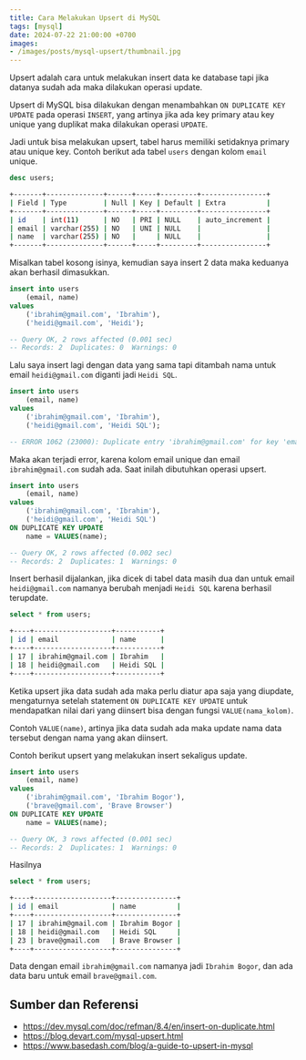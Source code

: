 ```yaml
---
title: Cara Melakukan Upsert di MySQL
tags: [mysql]
date: 2024-07-22 21:00:00 +0700
images:
- /images/posts/mysql-upsert/thumbnail.jpg
---
```


Upsert adalah cara untuk melakukan insert data ke database tapi jika datanya sudah ada maka dilakukan operasi update.

<!--more-->

Upsert di MySQL bisa dilakukan dengan menambahkan `ON DUPLICATE KEY UPDATE` pada operasi `INSERT`, yang artinya jika ada key primary atau key unique yang duplikat maka dilakukan operasi `UPDATE`.

Jadi untuk bisa melakukan upsert, tabel harus memiliki setidaknya primary atau unique key. Contoh berikut ada tabel `users` dengan kolom `email` unique.

```sql
desc users;
```

```bash
+-------+--------------+------+-----+---------+----------------+
| Field | Type         | Null | Key | Default | Extra          |
+-------+--------------+------+-----+---------+----------------+
| id    | int(11)      | NO   | PRI | NULL    | auto_increment |
| email | varchar(255) | NO   | UNI | NULL    |                |
| name  | varchar(255) | NO   |     | NULL    |                |
+-------+--------------+------+-----+---------+----------------+
```

Misalkan tabel kosong isinya, kemudian saya insert 2 data maka keduanya akan berhasil dimasukkan.

```sql
insert into users
    (email, name)
values
    ('ibrahim@gmail.com', 'Ibrahim'),
    ('heidi@gmail.com', 'Heidi');

-- Query OK, 2 rows affected (0.001 sec)
-- Records: 2  Duplicates: 0  Warnings: 0
```

Lalu saya insert lagi dengan data yang sama tapi ditambah nama untuk email `heidi@gmail.com` diganti jadi `Heidi SQL`.

```sql
insert into users
    (email, name)
values
    ('ibrahim@gmail.com', 'Ibrahim'),
    ('heidi@gmail.com', 'Heidi SQL');

-- ERROR 1062 (23000): Duplicate entry 'ibrahim@gmail.com' for key 'email'
```

Maka akan terjadi error, karena kolom email unique dan email `ibrahim@gmail.com` sudah ada. Saat inilah dibutuhkan operasi upsert.

```sql
insert into users
    (email, name)
values
    ('ibrahim@gmail.com', 'Ibrahim'),
    ('heidi@gmail.com', 'Heidi SQL')
ON DUPLICATE KEY UPDATE
    name = VALUES(name);

-- Query OK, 2 rows affected (0.002 sec)
-- Records: 2  Duplicates: 1  Warnings: 0
```

Insert berhasil dijalankan, jika dicek di tabel data masih dua dan untuk email `heidi@gmail.com` namanya berubah menjadi `Heidi SQL` karena berhasil terupdate.

```sql
select * from users;
```

```bash
+----+-------------------+-----------+
| id | email             | name      |
+----+-------------------+-----------+
| 17 | ibrahim@gmail.com | Ibrahim   |
| 18 | heidi@gmail.com   | Heidi SQL |
+----+-------------------+-----------+
```

Ketika upsert jika data sudah ada maka perlu diatur apa saja yang diupdate, mengaturnya setelah statement `ON DUPLICATE KEY UPDATE` untuk mendapatkan nilai dari yang diinsert bisa dengan fungsi `VALUE(nama_kolom)`.

Contoh `VALUE(name)`, artinya jika data sudah ada maka update nama data tersebut dengan nama yang akan diinsert.

Contoh berikut upsert yang melakukan insert sekaligus update.

```sql
insert into users
    (email, name)
values
    ('ibrahim@gmail.com', 'Ibrahim Bogor'),
    ('brave@gmail.com', 'Brave Browser')
ON DUPLICATE KEY UPDATE
    name = VALUES(name);

-- Query OK, 3 rows affected (0.001 sec)
-- Records: 2  Duplicates: 1  Warnings: 0
```

Hasilnya

```sql
select * from users;
```

```bash
+----+-------------------+---------------+
| id | email             | name          |
+----+-------------------+---------------+
| 17 | ibrahim@gmail.com | Ibrahim Bogor |
| 18 | heidi@gmail.com   | Heidi SQL     |
| 23 | brave@gmail.com   | Brave Browser |
+----+-------------------+---------------+
```

Data dengan email `ibrahim@gmail.com` namanya jadi `Ibrahim Bogor`, dan ada data baru untuk email `brave@gmail.com`.

## Sumber dan Referensi

- https://dev.mysql.com/doc/refman/8.4/en/insert-on-duplicate.html
- https://blog.devart.com/mysql-upsert.html
- https://www.basedash.com/blog/a-guide-to-upsert-in-mysql